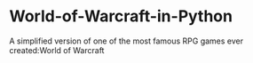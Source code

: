 # World-of-Warcraft-in-Python
A simplified version of one of the most famous RPG games ever created:World of Warcraft

